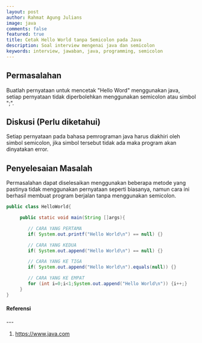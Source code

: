 ```yaml
---
layout: post
author: Rahmat Agung Julians
image: java
comments: false
featured: true
title: Cetak Hello World tanpa Semicolon pada Java
description: Soal interview mengenai java dan semicolon
keywords: interview, jawaban, java, programming, semicolon
---
```


## Permasalahan

Buatlah pernyataan untuk mencetak "Hello Word" menggunakan java, setiap pernyataan tidak diperbolehkan menggunakan semicolon atau simbol ";".

## Diskusi (Perlu diketahui)

Setiap pernyataan pada bahasa pemrograman java harus diakhiri oleh simbol semicolon, jika simbol tersebut tidak ada maka program akan dinyatakan error.

## Penyelesaian Masalah

Permasalahan dapat diselesaikan menggunakan beberapa metode yang pastinya tidak menggunakan pernyataan seperti biasanya, namun cara ini berhasil membuat program berjalan tanpa menggunakan semicolon.

```java
public class HelloWorld{

     public static void main(String []args){

        // CARA YANG PERTAMA
        if( System.out.printf("Hello World\n") == null) {}

        // CARA YANG KEDUA
        if( System.out.append("Hello World\n") == null) {}

        // CARA YANG KE TIGA
        if( System.out.append("Hello World\n").equals(null)) {}

        // CARA YANG KE EMPAT
        for (int i=0;i<1;System.out.append("Hello World\n")) {i++;}
     }
}
```

<h4><b class="title-referensi">Referensi</b></h4> 
--- 
<ol class="referensi">
    <li>
        <a href="https://www.java.com/">https://www.java.com</a>
    </li>
</ol>
